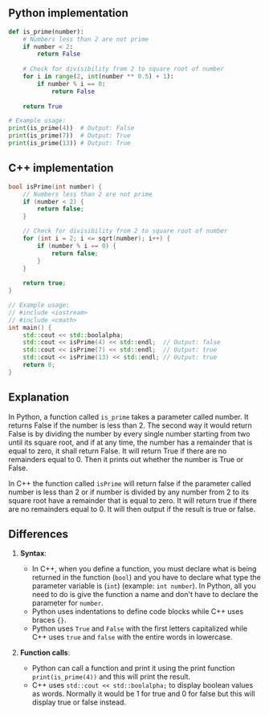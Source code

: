 ## Python implementation

```python
def is_prime(number):
    # Numbers less than 2 are not prime
    if number < 2:
        return False
    
    # Check for divisibility from 2 to square root of number
    for i in range(2, int(number ** 0.5) + 1):
        if number % i == 0:
            return False
    
    return True

# Example usage:
print(is_prime(4))  # Output: False
print(is_prime(7))  # Output: True
print(is_prime(13)) # Output: True
```

## C++ implementation
```C++
bool isPrime(int number) {
    // Numbers less than 2 are not prime
    if (number < 2) {
        return false;
    }

    // Check for divisibility from 2 to square root of number
    for (int i = 2; i <= sqrt(number); i++) {
        if (number % i == 0) {
            return false;
        }
    }
    
    return true;
}

// Example usage:
// #include <iostream>
// #include <cmath>
int main() {
    std::cout << std::boolalpha;
    std::cout << isPrime(4) << std::endl;  // Output: false
    std::cout << isPrime(7) << std::endl;  // Output: true
    std::cout << isPrime(13) << std::endl; // Output: true
    return 0;
}
```

## Explanation
In Python, a function called `is_prime` takes a parameter called number. It returns False if the number is less than 2. The second way it would return False is by dividing the number by every single number starting from two until its square root, and if at any time, the number has a remainder that is equal to zero, it shall return False. It will return True if there are no remainders equal to 0. Then it prints out whether the number is True or False.

In C++ the function called `isPrime` will return false if the parameter called number is less than 2 or if number is divided by any number from 2 to its square root have a remainder that is equal to zero. It will return true if there are no remainders equal to 0. It will then output if the result is true or false.

## Differences
1. **Syntax**: 
   - In C++, when you define a function, you must declare what is being returned in the function (`bool`) and you have to declare what type the parameter variable is (`int`) (example: `int number`). In Python, all you need to do is give the function a name and don't have to declare the parameter for `number`.
   - Python uses indentations to define code blocks while C++ uses braces `{}`. 
   - Python uses `True` and `False` with the first letters capitalized while C++ uses `true` and `false` with the entire words in lowercase.

2. **Function calls**:
   - Python can call a function and print it using the print function `print(is_prime(4))` and this will print the result. 
   - C++ uses `std::cout << std::boolalpha;` to display boolean values as words. Normally it would be 1 for true and 0 for false but this will display true or false instead.